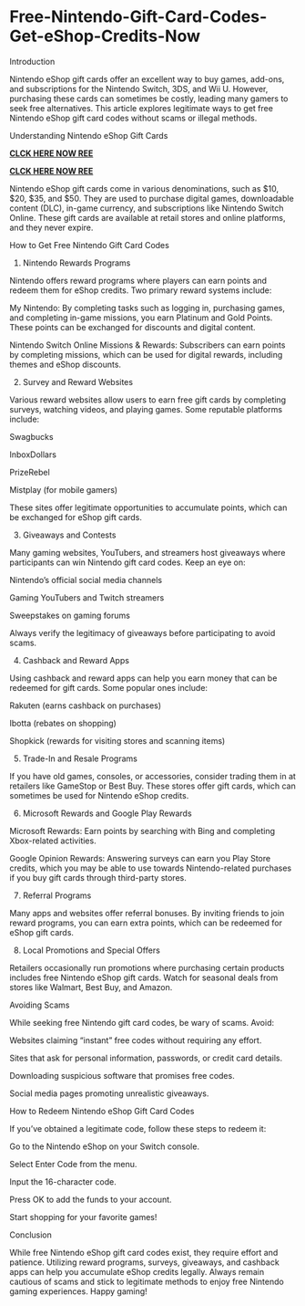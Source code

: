 # Free-Nintendo-Gift-Card-Codes-Get-eShop-Credits-Now
Introduction

Nintendo eShop gift cards offer an excellent way to buy games, add-ons, and subscriptions for the Nintendo Switch, 3DS, and Wii U. However, purchasing these cards can sometimes be costly, leading many gamers to seek free alternatives. This article explores legitimate ways to get free Nintendo eShop gift card codes without scams or illegal methods.

Understanding Nintendo eShop Gift Cards

**[CLCK HERE NOW REE](https://tinyurl.com/nintendocard20)**

**[CLCK HERE NOW REE](https://tinyurl.com/nintendocard20)**

Nintendo eShop gift cards come in various denominations, such as $10, $20, $35, and $50. They are used to purchase digital games, downloadable content (DLC), in-game currency, and subscriptions like Nintendo Switch Online. These gift cards are available at retail stores and online platforms, and they never expire.

How to Get Free Nintendo Gift Card Codes

1. Nintendo Rewards Programs

Nintendo offers reward programs where players can earn points and redeem them for eShop credits. Two primary reward systems include:

My Nintendo: By completing tasks such as logging in, purchasing games, and completing in-game missions, you earn Platinum and Gold Points. These points can be exchanged for discounts and digital content.

Nintendo Switch Online Missions & Rewards: Subscribers can earn points by completing missions, which can be used for digital rewards, including themes and eShop discounts.

2. Survey and Reward Websites

Various reward websites allow users to earn free gift cards by completing surveys, watching videos, and playing games. Some reputable platforms include:

Swagbucks

InboxDollars

PrizeRebel

Mistplay (for mobile gamers)

These sites offer legitimate opportunities to accumulate points, which can be exchanged for eShop gift cards.

3. Giveaways and Contests

Many gaming websites, YouTubers, and streamers host giveaways where participants can win Nintendo gift card codes. Keep an eye on:

Nintendo’s official social media channels

Gaming YouTubers and Twitch streamers

Sweepstakes on gaming forums

Always verify the legitimacy of giveaways before participating to avoid scams.

4. Cashback and Reward Apps

Using cashback and reward apps can help you earn money that can be redeemed for gift cards. Some popular ones include:

Rakuten (earns cashback on purchases)

Ibotta (rebates on shopping)

Shopkick (rewards for visiting stores and scanning items)

5. Trade-In and Resale Programs

If you have old games, consoles, or accessories, consider trading them in at retailers like GameStop or Best Buy. These stores offer gift cards, which can sometimes be used for Nintendo eShop credits.

6. Microsoft Rewards and Google Play Rewards

Microsoft Rewards: Earn points by searching with Bing and completing Xbox-related activities.

Google Opinion Rewards: Answering surveys can earn you Play Store credits, which you may be able to use towards Nintendo-related purchases if you buy gift cards through third-party stores.

7. Referral Programs

Many apps and websites offer referral bonuses. By inviting friends to join reward programs, you can earn extra points, which can be redeemed for eShop gift cards.

8. Local Promotions and Special Offers

Retailers occasionally run promotions where purchasing certain products includes free Nintendo eShop gift cards. Watch for seasonal deals from stores like Walmart, Best Buy, and Amazon.

Avoiding Scams

While seeking free Nintendo gift card codes, be wary of scams. Avoid:

Websites claiming “instant” free codes without requiring any effort.

Sites that ask for personal information, passwords, or credit card details.

Downloading suspicious software that promises free codes.

Social media pages promoting unrealistic giveaways.

How to Redeem Nintendo eShop Gift Card Codes

If you’ve obtained a legitimate code, follow these steps to redeem it:

Go to the Nintendo eShop on your Switch console.

Select Enter Code from the menu.

Input the 16-character code.

Press OK to add the funds to your account.

Start shopping for your favorite games!

Conclusion

While free Nintendo eShop gift card codes exist, they require effort and patience. Utilizing reward programs, surveys, giveaways, and cashback apps can help you accumulate eShop credits legally. Always remain cautious of scams and stick to legitimate methods to enjoy free Nintendo gaming experiences. Happy gaming!
